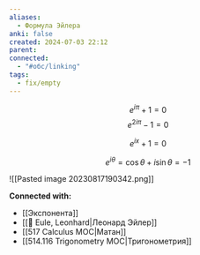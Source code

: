 ```yaml
---
aliases:
  - Формула Эйлера
anki: false
created: 2024-07-03 22:12
parent: 
connected:
  - "#обс/linking"
tags:
  - fix/empty
---
```



$$
e^{i\pi} + 1 = 0 
$$
$$
e^{2i\pi} - 1 = 0 
$$

$$
e^{ix} + 1 = 0 
$$

$$
e^{i\theta} = \cos \theta + i \sin \theta = -1
$$

![[Pasted image 20230817190342.png]]










**Connected with:**
- [[Экспонента]]
- [[👤 Eule, Leonhard|Леонард Эйлер]]
- [[517 Сalculus MOC|Матан]]
- [[514.116 Trigonometry MOC|Тригонометрия]]

